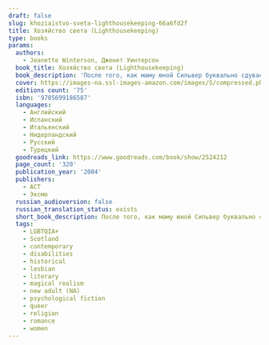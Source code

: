 ```yaml
---
draft: false
slug: khoziaistvo-sveta-lighthousekeeping-66a6fd2f
title: Хозяйство света (Lighthousekeeping)
type: books
params:
  authors:
    - Jeanette Winterson, Дженет Уинтерсон
  book_title: Хозяйство света (Lighthousekeeping)
  book_description: 'После того, как маму юной Сильвер буквально сдувает с лица земли, девочка попадает к слепому и мудрому хранителю маяка Пью, который учит ее, что не дать свету угаснуть - это научиться рассказывать истории. И они увлекают девочку в глубины готического кошмара жизни священника Вавилона Мрака, где встречаются Роберт Луис Стивенсон и Чарлз Дарвин… Lighthousekeeping tells the tale of Silver ("My mother called me Silver. I was born part precious metal, part pirate."), an orphaned girl who is taken in by blind Mr. Pew, the mysterious and miraculously old keeper of a lighthouse on the Scottish coast. Pew tells Silver stories of Babel Dark, a nineteenth-century clergyman. Dark lived two lives: a public one mired in darkness and deceit and a private one bathed in the light of passionate love. For Silver, Dark''s life becomes a map through her own darkness, into her own story, and, finally, into love.One of the most original and extraordinary writers of her generation, Jeanette Winterson has created a modern fable about the transformative power of storytelling.'
  cover: https://images-na.ssl-images-amazon.com/images/S/compressed.photo.goodreads.com/books/1229468907i/2524212.jpg
  editions count: '75'
  isbn: '9785699186587'
  languages:
    - Английский
    - Испанский
    - Итальянский
    - Нидерландский
    - Русский
    - Турецкий
  goodreads_link: https://www.goodreads.com/book/show/2524212
  page_count: '320'
  publication_year: '2004'
  publishers:
    - АСТ
    - Эксмо
  russian_audioversion: false
  russian_translation_status: exists
  short_book_description: После того, как маму юной Сильвер буквально сдувает с лица земли, девочка попадает к слепому и мудрому хранителю маяка Пью, который учит ее, что не дать свету угаснуть - это научиться рассказывать истории…
  tags:
    - LGBTQIA+
    - Scotland
    - contemporary
    - disabilities
    - historical
    - lesbian
    - literary
    - magical realism
    - new adult (NA)
    - psychological fiction
    - queer
    - religion
    - romance
    - women
---
```


